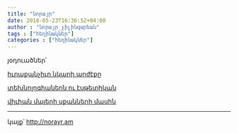 ```yaml
---
title: "նորայր"
date: 2018-05-23T16:36:52+04:00
author : "նորայր_չիլինգարեան"
tags : ["հեղինակներ"]
categories : ["հեղինակներ"]
---
```


յօդուածներ՝

[իւրաքանչիւր նկարի արժէքը](/հոսք/իւրաքանչիւր_նկարի_արժէքը/)

[տեխնոլոգիաներն ու էսթետիկան](/հոսք/տեխնոլոգիաներն_ու_էսթետիկան/)

[վիւիան մայերի սքանների մասին](/հոսք/վիւիանի_սքանների_մասին/)


_____

կայք՝ http://norayr.am


